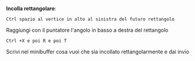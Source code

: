 **Incolla rettangolare**: 

`Ctrl spazio al vertice in alto al sinistra del futuro rettangolo`

Raggiungi con il puntatore l'angolo in basso a destra del rettangolo

`Ctrl +X e poi R e poi T`

Scrivi nel minibuffer cosa vuoi che sia incollato rettangolarmente e dai invio
